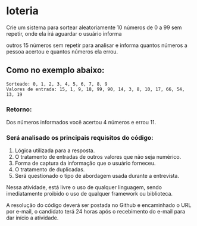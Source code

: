# loteria

<p>Crie um sistema para sortear aleatoriamente 10 números de 0 a 99 sem repetir, onde ela irá aguardar o usuário informa </p>
<p>outros 15 números sem repetir para analisar e informa quantos números a pessoa acertou e quantos números ela errou.</p>

## Como no exemplo abaixo:

    Sorteado: 0, 1, 2, 3, 4, 5, 6, 7, 8, 9
    Valores de entrada: 15, 1, 9, 18, 99, 90, 14, 3, 8, 10, 17, 66, 54, 13, 19

### Retorno:

<p>Dos números informados você acertou 4 números e errou 11.</p>

### Será analisado os principais requisitos do código:

1. Lógica utilizada para a resposta.
2. O tratamento de entradas de outros valores que não seja numérico.
3. Forma de captura da informação que o usuário forneceu.
4. O tratamento de duplicadas.
5. Será questionado o tipo de abordagem usada durante a entrevista.

<p>Nessa atividade, está livre o uso de qualquer linguagem, sendo imediatamente proibido o uso de qualquer framework ou biblioteca.</p>
<p>A resolução do código deverá ser postada no Github e encaminhado o URL por e-mail, o candidato terá 24 horas após o recebimento do e-mail para dar início a atividade.</p>
